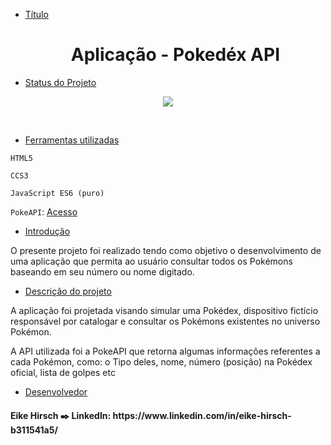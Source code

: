 * [Título](#Título) <h1 align="center">Aplicação - Pokedéx API</h1>

* [Status do Projeto](#Status-do-Projeto)

<p align="center">
<img src="https://img.shields.io/badge/Status-Em%20desenvolvimento-green">
</p>
<br>

* [Ferramentas utilizadas](#Ferramentas-utilizadas)

 `HTML5`

 `CCS3`
 
 `JavaScript ES6 (puro)`

 `PokeAPI`: <a href="https://pokeapi.co/"> Acesso</a>
 
* [Introdução](#Introducao)

O presente projeto foi realizado tendo como objetivo o desenvolvimento de uma aplicação que permita ao usuário consultar todos os Pokémons baseando em seu número ou nome digitado.

* [Descrição do projeto](#Descriçao-do-projeto)

<p>A aplicação foi projetada visando simular uma Pokédex, dispositivo fictício responsável por catalogar e consultar os Pokémons existentes no universo Pokémon. 

A API utilizada foi a PokeAPI que retorna algumas informações referentes a cada Pokémon, como: o Tipo deles, nome, número (posição) na Pokédex oficial, lista de golpes etc
</p>

* [Desenvolvedor](#Desenvolvedor)
<h4>Eike Hirsch ✒️ LinkedIn: https://www.linkedin.com/in/eike-hirsch-b311541a5/</h4>